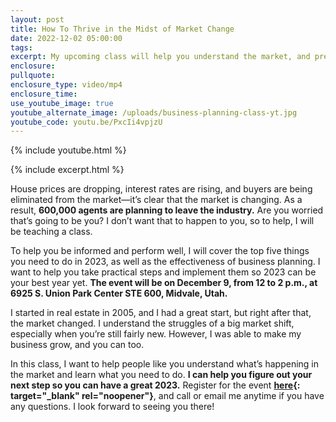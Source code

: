 ```yaml
---
layout: post
title: How To Thrive in the Midst of Market Change
date: 2022-12-02 05:00:00
tags:
excerpt: My upcoming class will help you understand the market, and prepare for 2023.
enclosure:
pullquote:
enclosure_type: video/mp4
enclosure_time:
use_youtube_image: true
youtube_alternate_image: /uploads/business-planning-class-yt.jpg
youtube_code: youtu.be/PxcIi4vpjzU
---
```

{% include youtube.html %}

{% include excerpt.html %}

House prices are dropping, interest rates are rising, and buyers are being eliminated from the market—it’s clear that the market is changing. As a result, **600,000 agents are planning to leave the industry.** Are you worried that’s going to be you? I don’t want that to happen to you, so to help, I will be teaching a class.&nbsp;

To help you be informed and perform well, I will cover the top five things you need to do in 2023, as well as the effectiveness of business planning. I want to help you take practical steps and implement them so 2023 can be your best year yet. **The event will be on December 9, from 12 to 2 p.m., at 6925 S. Union Park Center STE 600, Midvale, Utah.**&nbsp;

I started in real estate in 2005, and I had a great start, but right after that, the market changed. I understand the struggles of a big market shift, especially when you’re still fairly new. However, I was able to make my business grow, and you can too.&nbsp;

In this class, I want to help people like you understand what’s happening in the market and learn what you need to do. **I can help you figure out your next step so you can have a great 2023.** Register for the event **[here](http://marketexpertacademy.com/){: target="_blank" rel="noopener"}**, and call or email me anytime if you have any questions. I look forward to seeing you there\!